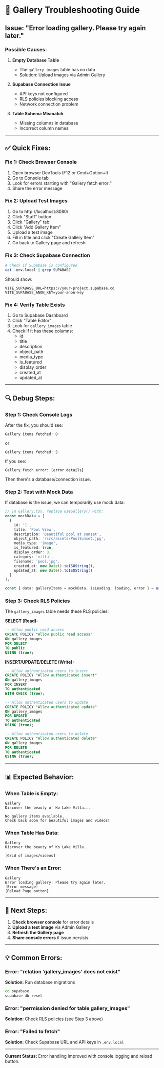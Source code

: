 # 🔧 Gallery Troubleshooting Guide

## Issue: "Error loading gallery. Please try again later."

### Possible Causes:

1. **Empty Database Table**
   - The `gallery_images` table has no data
   - Solution: Upload images via Admin Gallery

2. **Supabase Connection Issue**
   - API keys not configured
   - RLS policies blocking access
   - Network connection problem

3. **Table Schema Mismatch**
   - Missing columns in database
   - Incorrect column names

---

## ✅ Quick Fixes:

### Fix 1: Check Browser Console
1. Open browser DevTools (F12 or Cmd+Option+I)
2. Go to Console tab
3. Look for errors starting with "Gallery fetch error:"
4. Share the error message

### Fix 2: Upload Test Images
1. Go to http://localhost:8080/
2. Click "Staff" button
3. Click "Gallery" tab
4. Click "Add Gallery Item"
5. Upload a test image
6. Fill in title and click "Create Gallery Item"
7. Go back to Gallery page and refresh

### Fix 3: Check Supabase Connection
```bash
# Check if Supabase is configured
cat .env.local | grep SUPABASE
```

Should show:
```
VITE_SUPABASE_URL=https://your-project.supabase.co
VITE_SUPABASE_ANON_KEY=your-anon-key
```

### Fix 4: Verify Table Exists
1. Go to Supabase Dashboard
2. Click "Table Editor"
3. Look for `gallery_images` table
4. Check if it has these columns:
   - id
   - title
   - description
   - object_path
   - media_type
   - is_featured
   - display_order
   - created_at
   - updated_at

---

## 🔍 Debug Steps:

### Step 1: Check Console Logs
After the fix, you should see:
```
Gallery items fetched: 0
```
or
```
Gallery items fetched: 5
```

If you see:
```
Gallery fetch error: [error details]
```
Then there's a database/connection issue.

### Step 2: Test with Mock Data
If database is the issue, we can temporarily use mock data:

```typescript
// In Gallery.tsx, replace useGallery() with:
const mockData = [
  {
    id: '1',
    title: 'Pool View',
    description: 'Beautiful pool at sunset',
    object_path: '/src/assets/PoolSunset.jpg',
    media_type: 'image',
    is_featured: true,
    display_order: 0,
    category: 'villa',
    filename: 'pool.jpg',
    created_at: new Date().toISOString(),
    updated_at: new Date().toISOString()
  }
];

const { data: galleryItems = mockData, isLoading: loading, error } = useGallery();
```

### Step 3: Check RLS Policies
The `gallery_images` table needs these RLS policies:

**SELECT (Read):**
```sql
-- Allow public read access
CREATE POLICY "Allow public read access"
ON gallery_images
FOR SELECT
TO public
USING (true);
```

**INSERT/UPDATE/DELETE (Write):**
```sql
-- Allow authenticated users to insert
CREATE POLICY "Allow authenticated insert"
ON gallery_images
FOR INSERT
TO authenticated
WITH CHECK (true);

-- Allow authenticated users to update
CREATE POLICY "Allow authenticated update"
ON gallery_images
FOR UPDATE
TO authenticated
USING (true);

-- Allow authenticated users to delete
CREATE POLICY "Allow authenticated delete"
ON gallery_images
FOR DELETE
TO authenticated
USING (true);
```

---

## 📊 Expected Behavior:

### When Table is Empty:
```
Gallery
Discover the beauty of Ko Lake Villa...

No gallery items available.
Check back soon for beautiful images and videos!
```

### When Table Has Data:
```
Gallery
Discover the beauty of Ko Lake Villa...

[Grid of images/videos]
```

### When There's an Error:
```
Gallery
Error loading gallery. Please try again later.
[Error message]
[Reload Page button]
```

---

## 🚀 Next Steps:

1. **Check browser console** for error details
2. **Upload a test image** via Admin Gallery
3. **Refresh the Gallery page**
4. **Share console errors** if issue persists

---

## 💡 Common Errors:

### Error: "relation 'gallery_images' does not exist"
**Solution:** Run database migrations
```bash
cd supabase
supabase db reset
```

### Error: "permission denied for table gallery_images"
**Solution:** Check RLS policies (see Step 3 above)

### Error: "Failed to fetch"
**Solution:** Check Supabase URL and API keys in `.env.local`

---

**Current Status:** Error handling improved with console logging and reload button.
